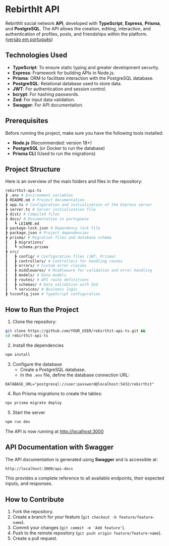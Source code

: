 # RebirthIt API
RebirthIt social network **API**, developed with **TypeScript**, **Express**, **Prisma**, and **PostgreSQL**. The API allows the creation, editing, interaction, and authentication of profiles, posts, and friendships within the platform. ([versão em português](https://github.com/kawasousa/rebirthit-api-ts/blob/main/docs/LEIAME.md))
## Technologies Used
- **TypeScript**: To ensure static typing and greater development security.
- **Express**: Framework for building APIs in Node.js.
- **Prisma**: ORM to facilitate interaction with the PostgreSQL database.
- **PostgreSQL**: Relational database used to store data.
- **JWT**: For authentication and session control.
- **bcrypt**: For hashing passwords.
- **Zod**: For input data validation.
- **Swagger**: For API documentation.
## Prerequisites
Before running the project, make sure you have the following tools installed:
- **Node.js** (Recommended: version 18+)
- **PostgreSQL** (or Docker to run the database)
- **Prisma CLI** (Used to run the migrations)
## Project Structure
Here is an overview of the main folders and files in the repository:
```bash
rebirthit-api-ts
┣ .env # Environment variables
┣ README.md # Project documentation
┣ app.ts # Configuration and initialization of the Express server
┣ server.ts # Server initialization file
┣ dist/ # Compiled files
┣ docs/ # Documentation in portuguese
┃   ┗ LEIAME.md
┣ package-lock.json # Dependency lock file
┣ package.json # Project dependencies
┣ prisma/ # Migration files and database schema
┃   ┣ migrations/
┃   ┗ schema.prisma
┣ src/
┃   ┣ config/ # Configuration files (JWT, Prisma)
┃   ┣ controllers/ # Controllers for handling routes
┃   ┣ errors/ # Custom error classes
┃   ┣ middlewares/ # Middleware for validation and error handling
┃   ┣ models/ # Data models
┃   ┣ routes/ # API route definitions
┃   ┣ schemas/ # Data validation with Zod
┃   ┗ services/ # Business logic
┣ tsconfig.json # TypeScript configuration
```
## How to Run the Project
1. Clone the repository:
```bash
git clone https://github.com/YOUR_USER/rebirthit-api-ts.git &&
cd rebirthit-api-ts
```
2. Install the dependencies
```bash
npm install
```
3. Configure the database
   - Create a PostgreSQL database.
   - In the `.env` file, define the database connection URL:
```env
DATABASE_URL="postgresql://user:password@localhost:5432/rebirthit"
```
4. Run Prisma migrations to create the tables:
```bash
npx prisma migrate deploy
```
5. Start the server
```bash
npm run dev
```
The API is now running at [http://localhost:3000](http://localhost:3000)
## API Documentation with Swagger
The API documentation is generated using **Swagger** and is accessible at:
```bash
http://localhost:3000/api-docs
```

This provides a complete reference to all available endpoints, their expected inputs, and responses.
## How to Contribute
1. Fork the repository.
2. Create a branch for your feature (`git checkout -b feature/feature-name`).
3. Commit your changes (`git commit -m 'Add feature'`).
4. Push to the remote repository (`git push origin feature/feature-name`).
5. Create a pull request.